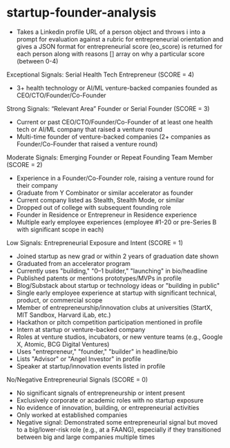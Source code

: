 # startup-founder-analysis
 - Takes a Linkedin profile URL of a person object and throws i into a prompt for evaluation against a rubric for entrepreneurial orientation and gives a JSON format for entrepreneurial score (eo_score) is returned for each person along with reasons [] array on why a particular score (between 0-4) 

Exceptional Signals: Serial Health Tech Entrepreneur (SCORE = 4)
* 3+ health technology or AI/ML venture-backed companies founded as CEO/CTO/Founder/Co-Founder

Strong Signals: “Relevant Area” Founder or Serial Founder (SCORE = 3)
* Current or past CEO/CTO/Founder/Co-Founder of at least one health tech or AI/ML company that raised a venture round
* Multi-time founder of venture-backed companies (2+ companies as Founder/Co-Founder that raised a venture round)

Moderate Signals: Emerging Founder or Repeat Founding Team Member (SCORE = 2)
* Experience in a Founder/Co-Founder role, raising a venture round for their company
* Graduate from Y Combinator or similar accelerator as founder
* Current company listed as Stealth, Stealth Mode, or similar
* Dropped out of college with subsequent founding role
* Founder in Residence or Entrepreneur in Residence experience
* Multiple early employee experiences (employee #1-20 or pre-Series B with significant scope in each)

Low Signals: Entrepreneurial Exposure and Intent (SCORE = 1)
* Joined startup as new grad or within 2 years of graduation date shown
* Graduated from an accelerator program
* Currently uses "building," "0–1 builder," "launching" in bio/headline
* Published patents or mentions prototypes/MVPs in profile
* Blog/Substack about startup or technology ideas or "building in public"
* Single early employee experience at startup with significant technical, product, or commercial scope
* Member of entrepreneurship/innovation clubs at universities (StartX, MIT Sandbox, Harvard iLab, etc.)
* Hackathon or pitch competition participation mentioned in profile
* Intern at startup or venture-backed company
* Roles at venture studios, incubators, or new venture teams (e.g., Google X, Atomic, BCG Digital Ventures)
* Uses "entrepreneur," "founder," "builder" in headline/bio
* Lists "Advisor" or "Angel Investor" in profile
* Speaker at startup/innovation events listed in profile

No/Negative Entrepreneurial Signals (SCORE = 0)
* No significant signals of entrepreneurship or intent present
* Exclusively corporate or academic roles with no startup exposure
* No evidence of innovation, building, or entrepreneurial activities
* Only worked at established companies
* Negative signal: Demonstrated some entrepreneurial signal but moved to a big/lower-risk role (e.g., at a FAANG), especially if they transitioned between big and large companies multiple times

